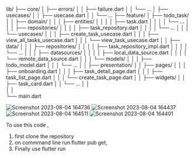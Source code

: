 lib/
├── core/
│   ├── errors/
│   │   ├── failure.dart
│   │   └── ...
│   ├── usecases/
│   │   ├── usecase.dart
│   │   └── ...
├── feature/
│   ├── todo_task/
│   │   ├── domain/
│   │   │   ├── entities/
│   │   │   │   ├── task.dart
│   │   │   │   └── ...
│   │   │   ├── repositories/
│   │   │   │   ├── task_repository.dart
│   │   │   │   └── ...
│   │   │   └── usecases/
│   │   │       ├── create_task_usecase.dart
│   │   │       ├── view_all_tasks_usecase.dart
│   │   │       └── view_task_usecase.dart
│   │   ├── data/
│   │   │   ├── repositories/
│   │   │   │   ├── task_repository_impl.dart
│   │   │   │   └── ...
│   │   │   ├── datasources/
│   │   │   │   ├── local_data_source.dart
│   │   │   │   └── remote_data_source.dart
│   │   │   └── models/
│   │   │       ├── todo_model.dart
│   │   │       └── ...
│   │   ├── presentation/
│   │       ├── pages/
│   │       │   ├── onboarding.dart
│   │       │   ├── task_detail_page.dart
│   │       │   ├── task_list_page.dart
│   │       │   └── create_task_page.dart
│   │       ├── widgets/
│   │           ├── task_card.dart
│   │           └── ...
│   │      
│   │    
    └── main.dart


![Screenshot 2023-08-04 164736](https://github.com/abi26anamo/2023-project-phase-mobile-tasks/assets/91598495/905f9f27-0a5e-4f27-94d1-d3ebefe8548d)
![Screenshot 2023-08-04 164437](https://github.com/abi26anamo/2023-project-phase-mobile-tasks/assets/91598495/8df720a5-351e-4c1b-84b4-545bc578ff33)
![Screenshot 2023-08-04 164511](https://github.com/abi26anamo/2023-project-phase-mobile-tasks/assets/91598495/db815aac-63d7-4eef-95b7-dbbd9f4de77f)
![Screenshot 2023-08-04 164401](https://github.com/abi26anamo/2023-project-phase-mobile-tasks/assets/91598495/4fae0fcb-97ef-448f-94ce-dcbdf167ad7a)









To use this code ,

1. first clone the repository
2. on commmand line run flutter pub get,
3. Finally use flutter run
